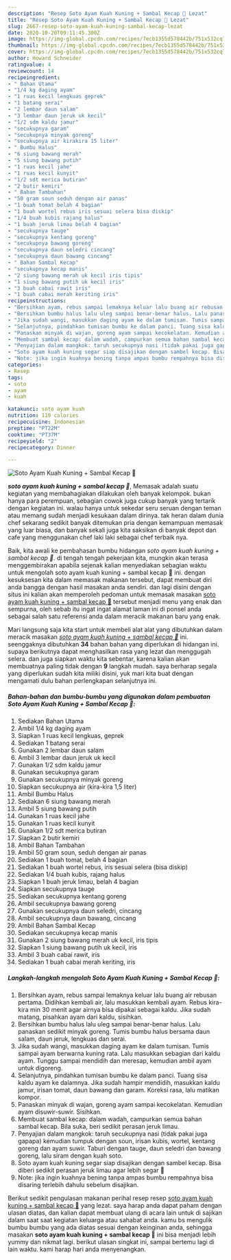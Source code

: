 ```yaml
---
description: "Resep Soto Ayam Kuah Kuning + Sambal Kecap 🍲 Lezat"
title: "Resep Soto Ayam Kuah Kuning + Sambal Kecap 🍲 Lezat"
slug: 2667-resep-soto-ayam-kuah-kuning-sambal-kecap-lezat
date: 2020-10-20T09:11:45.300Z
image: https://img-global.cpcdn.com/recipes/7ecb1355d578442b/751x532cq70/soto-ayam-kuah-kuning-sambal-kecap-🍲-foto-resep-utama.jpg
thumbnail: https://img-global.cpcdn.com/recipes/7ecb1355d578442b/751x532cq70/soto-ayam-kuah-kuning-sambal-kecap-🍲-foto-resep-utama.jpg
cover: https://img-global.cpcdn.com/recipes/7ecb1355d578442b/751x532cq70/soto-ayam-kuah-kuning-sambal-kecap-🍲-foto-resep-utama.jpg
author: Howard Schneider
ratingvalue: 4
reviewcount: 14
recipeingredient:
- " Bahan Utama"
- "1/4 kg daging ayam"
- "1 ruas kecil lengkuas geprek"
- "1 batang serai"
- "2 lembar daun salam"
- "3 lembar daun jeruk uk kecil"
- "1/2 sdm kaldu jamur"
- "secukupnya garam"
- "secukupnya minyak goreng"
- "secukupnya air kirakira 15 liter"
- " Bumbu Halus"
- "6 siung bawang merah"
- "5 siung bawang putih"
- "1 ruas kecil jahe"
- "1 ruas kecil kunyit"
- "1/2 sdt merica butiran"
- "2 butir kemiri"
- " Bahan Tambahan"
- "50 gram soun seduh dengan air panas"
- "1 buah tomat belah 4 bagian"
- "1 buah wortel rebus iris sesuai selera bisa diskip"
- "1/4 buah kubis rajang halus"
- "1 buah jeruk limau belah 4 bagian"
- "secukupnya tauge"
- "secukupnya kentang goreng"
- "secukupnya bawang goreng"
- "secukupnya daun seledri cincang"
- "secukupnya daun bawang cincang"
- " Bahan Sambal Kecap"
- "secukupnya kecap manis"
- "2 siung bawang merah uk kecil iris tipis"
- "1 siung bawang putih uk kecil iris"
- "3 buah cabai rawit iris"
- "1 buah cabai merah keriting iris"
recipeinstructions:
- "Bersihkan ayam, rebus sampai lemaknya keluar lalu buang air rebusan pertama. Didihkan kembali air, lalu masukkan kembali ayam. Rebus kira-kira min 30 menit agar airnya bisa dipakai sebagai kaldu. Jika sudah matang, pisahkan ayam dari kaldu, sisihkan."
- "Bersihkan bumbu halus lalu uleg sampai benar-benar halus. Lalu panaskan sedikit minyak goreng. Tumis bumbu halus bersama daun salam, daun jeruk, lengkuas dan serai."
- "Jika sudah wangi, masukkan daging ayam ke dalam tumisan. Tumis sampai ayam berwarna kuning rata. Lalu masukkan sebagian dari kaldu ayam. Tunggu sampai mendidih dan meresap, kemudian ambil ayam untuk digoreng."
- "Selanjutnya, pindahkan tumisan bumbu ke dalam panci. Tuang sisa kaldu ayam ke dalamnya. Jika sudah hampir mendidih, masukkan kaldu jamur, irisan tomat, daun bawang dan garam. Koreksi rasa, lalu matikan kompor."
- "Panaskan minyak di wajan, goreng ayam sampai kecokelatan. Kemudian ayam disuwir-suwir. Sisihkan."
- "Membuat sambal kecap: dalam wadah, campurkan semua bahan sambal kecap. Bila suka, beri sedikit perasan jeruk limau."
- "Penyajian dalam mangkok: taruh secukupnya nasi (tidak pakai juga gapapa) kemudian tumpuk dengan soun, irisan kubis, wortel, kentang goreng dan ayam suwir. Taburi dengan tauge, daun seledri dan bawang goreng, lalu siram dengan kuah soto."
- "Soto ayam kuah kuning segar siap disajikan dengan sambel kecap. Bisa diberi sedikit perasan jeruk limau agar lebih segar 🌻"
- "Note: jika ingin kuahnya bening tanpa ampas bumbu rempahnya bisa disaring terlebih dahulu sebelum disajikan."
categories:
- Resep
tags:
- soto
- ayam
- kuah

katakunci: soto ayam kuah 
nutrition: 119 calories
recipecuisine: Indonesian
preptime: "PT22M"
cooktime: "PT37M"
recipeyield: "2"
recipecategory: Dinner

---
```



![Soto Ayam Kuah Kuning + Sambal Kecap 🍲](https://img-global.cpcdn.com/recipes/7ecb1355d578442b/751x532cq70/soto-ayam-kuah-kuning-sambal-kecap-🍲-foto-resep-utama.jpg)

<b><i>soto ayam kuah kuning + sambal kecap 🍲</i></b>, Memasak adalah suatu kegiatan yang membahagiakan dilakukan oleh banyak kelompok. bukan hanya para perempuan, sebagian cowok juga cukup banyak yang tertarik dengan kegiatan ini. walau hanya untuk sekedar seru seruan dengan teman atau memang sudah menjadi kesukaan dalam dirinya. tak heran dalam dunia chef sekarang sedikit banyak ditemukan pria dengan kemampuan memasak yang luar biasa, dan banyak sekali juga kita saksikan di banyak depot dan cafe yang menggunakan chef laki laki sebagai chef terbaik nya.

Baik, kita awali ke pembahasan bumbu hidangan <i>soto ayam kuah kuning + sambal kecap 🍲</i>. di tengah tengah pekerjaan kita, mungkin akan terasa menggembirakan apabila sejenak kalian menyediakan sebagian waktu untuk mengolah soto ayam kuah kuning + sambal kecap 🍲 ini. dengan kesuksesan kita dalam memasak makanan tersebut, dapat membuat diri anda bangga dengan hasil masakan anda sendiri. dan lagi disini dengan situs ini kalian akan memperoleh pedoman untuk memasak masakan <u>soto ayam kuah kuning + sambal kecap 🍲</u> tersebut menjadi menu yang enak dan sempurna, oleh sebab itu ingat ingat alamat laman ini di ponsel anda sebagai salah satu referensi anda dalam meracik makanan baru yang enak.




Mari langsung saja kita start untuk membeli alat alat yang dibutuhkan dalam meracik masakan <u><i>soto ayam kuah kuning + sambal kecap 🍲</i></u> ini. seenggaknya dibutuhkan <b>34</b> bahan bahan yang diperlukan di hidangan ini. supaya berikutnya dapat menghasilkan rasa yang lezat dan menggugah selera. dan juga siapkan waktu kita sebentar, karena kalian akan membuatnya paling tidak dengan <b>9</b> langkah mudah. saya berharap segala yang diperlukan sudah kita miliki disini, yuk mari kita buat dengan mengamati dulu bahan perlengkapan selanjutnya ini.

<!--inarticleads1-->

##### Bahan-bahan dan bumbu-bumbu yang digunakan dalam pembuatan Soto Ayam Kuah Kuning + Sambal Kecap 🍲:

1. Sediakan  Bahan Utama
1. Ambil 1/4 kg daging ayam
1. Siapkan 1 ruas kecil lengkuas, geprek
1. Sediakan 1 batang serai
1. Gunakan 2 lembar daun salam
1. Ambil 3 lembar daun jeruk uk kecil
1. Gunakan 1/2 sdm kaldu jamur
1. Gunakan secukupnya garam
1. Gunakan secukupnya minyak goreng
1. Siapkan secukupnya air (kira-kira 1,5 liter)
1. Ambil  Bumbu Halus
1. Sediakan 6 siung bawang merah
1. Ambil 5 siung bawang putih
1. Gunakan 1 ruas kecil jahe
1. Gunakan 1 ruas kecil kunyit
1. Gunakan 1/2 sdt merica butiran
1. Siapkan 2 butir kemiri
1. Ambil  Bahan Tambahan
1. Ambil 50 gram soun, seduh dengan air panas
1. Sediakan 1 buah tomat, belah 4 bagian
1. Sediakan 1 buah wortel rebus, iris sesuai selera (bisa diskip)
1. Sediakan 1/4 buah kubis, rajang halus
1. Siapkan 1 buah jeruk limau, belah 4 bagian
1. Siapkan secukupnya tauge
1. Sediakan secukupnya kentang goreng
1. Ambil secukupnya bawang goreng
1. Gunakan secukupnya daun seledri, cincang
1. Ambil secukupnya daun bawang, cincang
1. Ambil  Bahan Sambal Kecap
1. Sediakan secukupnya kecap manis
1. Gunakan 2 siung bawang merah uk kecil, iris tipis
1. Siapkan 1 siung bawang putih uk kecil, iris
1. Ambil 3 buah cabai rawit, iris
1. Sediakan 1 buah cabai merah keriting, iris




<!--inarticleads2-->

##### Langkah-langkah mengolah Soto Ayam Kuah Kuning + Sambal Kecap 🍲:

1. Bersihkan ayam, rebus sampai lemaknya keluar lalu buang air rebusan pertama. Didihkan kembali air, lalu masukkan kembali ayam. Rebus kira-kira min 30 menit agar airnya bisa dipakai sebagai kaldu. Jika sudah matang, pisahkan ayam dari kaldu, sisihkan.
1. Bersihkan bumbu halus lalu uleg sampai benar-benar halus. Lalu panaskan sedikit minyak goreng. Tumis bumbu halus bersama daun salam, daun jeruk, lengkuas dan serai.
1. Jika sudah wangi, masukkan daging ayam ke dalam tumisan. Tumis sampai ayam berwarna kuning rata. Lalu masukkan sebagian dari kaldu ayam. Tunggu sampai mendidih dan meresap, kemudian ambil ayam untuk digoreng.
1. Selanjutnya, pindahkan tumisan bumbu ke dalam panci. Tuang sisa kaldu ayam ke dalamnya. Jika sudah hampir mendidih, masukkan kaldu jamur, irisan tomat, daun bawang dan garam. Koreksi rasa, lalu matikan kompor.
1. Panaskan minyak di wajan, goreng ayam sampai kecokelatan. Kemudian ayam disuwir-suwir. Sisihkan.
1. Membuat sambal kecap: dalam wadah, campurkan semua bahan sambal kecap. Bila suka, beri sedikit perasan jeruk limau.
1. Penyajian dalam mangkok: taruh secukupnya nasi (tidak pakai juga gapapa) kemudian tumpuk dengan soun, irisan kubis, wortel, kentang goreng dan ayam suwir. Taburi dengan tauge, daun seledri dan bawang goreng, lalu siram dengan kuah soto.
1. Soto ayam kuah kuning segar siap disajikan dengan sambel kecap. Bisa diberi sedikit perasan jeruk limau agar lebih segar 🌻
1. Note: jika ingin kuahnya bening tanpa ampas bumbu rempahnya bisa disaring terlebih dahulu sebelum disajikan.




Berikut sedikit pengulasan makanan perihal resep resep <u>soto ayam kuah kuning + sambal kecap 🍲</u> yang lezat. saya harap anda dapat paham dengan ulasan diatas, dan kalian dapat membuat ulang di acara lain untuk di sajikan dalam saat saat kegiatan keluarga atau sahabat anda. kamu bs mengulik bumbu bumbu yang ada diatas sesuai dengan keinginan anda, sehingga masakan <b>soto ayam kuah kuning + sambal kecap 🍲</b> ini bisa menjadi lebih yummy dan nikmat lagi. berikut ulasan singkat ini, sampai bertemu lagi di lain waktu. kami harap hari anda menyenangkan.
